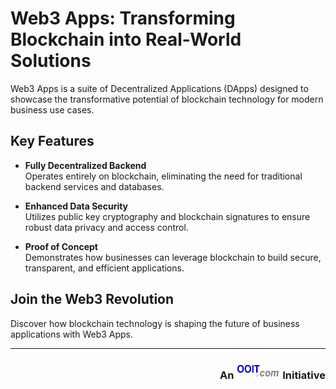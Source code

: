 # Web3 Apps: Transforming Blockchain into Real-World Solutions

Web3 Apps is a suite of Decentralized Applications (DApps) designed to showcase the transformative potential of blockchain technology for modern business use cases.

## Key Features

- **Fully Decentralized Backend**  
  Operates entirely on blockchain, eliminating the need for traditional backend services and databases.

- **Enhanced Data Security**  
  Utilizes public key cryptography and blockchain signatures to ensure robust data privacy and access control.

- **Proof of Concept**  
  Demonstrates how businesses can leverage blockchain to build secure, transparent, and efficient applications.

## Join the Web3 Revolution

Discover how blockchain technology is shaping the future of business applications with Web3 Apps.

---

<div style="text-align: right;">
  <h3 style="vertical-align: middle;">An <img src="images/ooit-logo-300x100.png" alt="ooit logo" width="70" height="26"> Initiative</h3>
</div>
